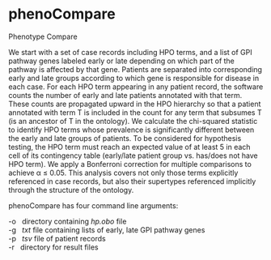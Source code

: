 # phenoCompare
Phenotype Compare

We start with a set of case records including HPO terms, and a list of GPI pathway genes labeled
early or late depending on which part of the pathway is affected by that gene. Patients are separated
into corresponding early and late groups according to which gene is responsible for disease in each
case. For each HPO term appearing in any patient record, the software counts the number of early and
late patients annotated with that term. These counts are propagated upward in the HPO hierarchy so that
a patient annotated with term T is included in the count for any term that subsumes T (is an ancestor
of T in the ontology). We calculate the chi-squared statistic to identify HPO terms whose prevalence is
significantly different between the early and late groups of patients. To be considered for hypothesis
testing, the HPO term must reach an expected value of at least 5 in each cell of its contingency table
(early/late patient group vs. has/does not have HPO term). We apply a Bonferroni correction for multiple
comparisons to achieve &alpha; &le; 0.05. This analysis covers not only those terms explicitly referenced in
case records, but also their supertypes referenced implicitly through the structure of the ontology.

phenoCompare has four command line arguments:<p>
-o&nbsp;&nbsp;&nbsp;directory containing _hp.obo_ file<br>
-g&nbsp;&nbsp;&nbsp;_txt_ file containing lists of early, late GPI pathway genes<br>
-p&nbsp;&nbsp;&nbsp;_tsv_ file of patient records<br>
-r&nbsp;&nbsp;&nbsp;directory for result files<p>
